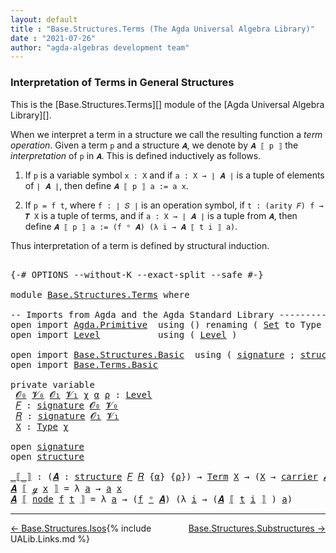 ```yaml
---
layout: default
title : "Base.Structures.Terms (The Agda Universal Algebra Library)"
date : "2021-07-26"
author: "agda-algebras development team"
---
```


### <a id="interpretation-of-terms-in-general-structures">Interpretation of Terms in General Structures</a>

This is the [Base.Structures.Terms][] module of the [Agda Universal Algebra Library][].

When we interpret a term in a structure we call the resulting
function a *term operation*. Given a term `p` and a structure `𝑨`,
we denote by `𝑨 ⟦ p ⟧` the *interpretation* of `p` in `𝑨`.
This is defined inductively as follows.

1. If `p` is a variable symbol `x : X` and
   if `a : X → ∣ 𝑨 ∣` is a tuple of elements of `∣ 𝑨 ∣`, then
   define `𝑨 ⟦ p ⟧ a := a x`.

2. If `p = f t`, where `f : ∣ 𝑆 ∣` is an operation symbol,
   if `t : (arity 𝐹) f → 𝑻 X` is a tuple of terms, and
   if `a : X → ∣ 𝑨 ∣` is a tuple from `𝑨`, then
   define `𝑨 ⟦ p ⟧ a := (f ᵒ 𝑨) (λ i → 𝑨 ⟦ t i ⟧ a)`.

Thus interpretation of a term is defined by structural induction.

<pre class="Agda">

<a id="1017" class="Symbol">{-#</a> <a id="1021" class="Keyword">OPTIONS</a> <a id="1029" class="Pragma">--without-K</a> <a id="1041" class="Pragma">--exact-split</a> <a id="1055" class="Pragma">--safe</a> <a id="1062" class="Symbol">#-}</a>

<a id="1067" class="Keyword">module</a> <a id="1074" href="Base.Structures.Terms.html" class="Module">Base.Structures.Terms</a> <a id="1096" class="Keyword">where</a>

<a id="1103" class="Comment">-- Imports from Agda and the Agda Standard Library ---------------------</a>
<a id="1176" class="Keyword">open</a> <a id="1181" class="Keyword">import</a> <a id="1188" href="Agda.Primitive.html" class="Module">Agda.Primitive</a>  <a id="1204" class="Keyword">using</a> <a id="1210" class="Symbol">()</a> <a id="1213" class="Keyword">renaming</a> <a id="1222" class="Symbol">(</a> <a id="1224" href="Agda.Primitive.html#326" class="Primitive">Set</a> <a id="1228" class="Symbol">to</a> <a id="1231" class="Primitive">Type</a> <a id="1236" class="Symbol">)</a>
<a id="1238" class="Keyword">open</a> <a id="1243" class="Keyword">import</a> <a id="1250" href="Level.html" class="Module">Level</a>           <a id="1266" class="Keyword">using</a> <a id="1272" class="Symbol">(</a> <a id="1274" href="Agda.Primitive.html#597" class="Postulate">Level</a> <a id="1280" class="Symbol">)</a>

<a id="1283" class="Keyword">open</a> <a id="1288" class="Keyword">import</a> <a id="1295" href="Base.Structures.Basic.html" class="Module">Base.Structures.Basic</a>  <a id="1318" class="Keyword">using</a> <a id="1324" class="Symbol">(</a> <a id="1326" href="Base.Structures.Basic.html#1233" class="Record">signature</a> <a id="1336" class="Symbol">;</a> <a id="1338" href="Base.Structures.Basic.html#1566" class="Record">structure</a> <a id="1348" class="Symbol">;</a> <a id="1350" href="Base.Structures.Basic.html#2214" class="Function Operator">_ᵒ_</a> <a id="1354" class="Symbol">)</a>
<a id="1356" class="Keyword">open</a> <a id="1361" class="Keyword">import</a> <a id="1368" href="Base.Terms.Basic.html" class="Module">Base.Terms.Basic</a>

<a id="1386" class="Keyword">private</a> <a id="1394" class="Keyword">variable</a>
 <a id="1404" href="Base.Structures.Terms.html#1404" class="Generalizable">𝓞₀</a> <a id="1407" href="Base.Structures.Terms.html#1407" class="Generalizable">𝓥₀</a> <a id="1410" href="Base.Structures.Terms.html#1410" class="Generalizable">𝓞₁</a> <a id="1413" href="Base.Structures.Terms.html#1413" class="Generalizable">𝓥₁</a> <a id="1416" href="Base.Structures.Terms.html#1416" class="Generalizable">χ</a> <a id="1418" href="Base.Structures.Terms.html#1418" class="Generalizable">α</a> <a id="1420" href="Base.Structures.Terms.html#1420" class="Generalizable">ρ</a> <a id="1422" class="Symbol">:</a> <a id="1424" href="Agda.Primitive.html#597" class="Postulate">Level</a>
 <a id="1431" href="Base.Structures.Terms.html#1431" class="Generalizable">𝐹</a> <a id="1433" class="Symbol">:</a> <a id="1435" href="Base.Structures.Basic.html#1233" class="Record">signature</a> <a id="1445" href="Base.Structures.Terms.html#1404" class="Generalizable">𝓞₀</a> <a id="1448" href="Base.Structures.Terms.html#1407" class="Generalizable">𝓥₀</a>
 <a id="1452" href="Base.Structures.Terms.html#1452" class="Generalizable">𝑅</a> <a id="1454" class="Symbol">:</a> <a id="1456" href="Base.Structures.Basic.html#1233" class="Record">signature</a> <a id="1466" href="Base.Structures.Terms.html#1410" class="Generalizable">𝓞₁</a> <a id="1469" href="Base.Structures.Terms.html#1413" class="Generalizable">𝓥₁</a>
 <a id="1473" href="Base.Structures.Terms.html#1473" class="Generalizable">X</a> <a id="1475" class="Symbol">:</a> <a id="1477" href="Base.Structures.Terms.html#1231" class="Primitive">Type</a> <a id="1482" href="Base.Structures.Terms.html#1416" class="Generalizable">χ</a>

<a id="1485" class="Keyword">open</a> <a id="1490" href="Base.Structures.Basic.html#1233" class="Module">signature</a>
<a id="1500" class="Keyword">open</a> <a id="1505" href="Base.Structures.Basic.html#1566" class="Module">structure</a>

<a id="_⟦_⟧"></a><a id="1516" href="Base.Structures.Terms.html#1516" class="Function Operator">_⟦_⟧</a> <a id="1521" class="Symbol">:</a> <a id="1523" class="Symbol">(</a><a id="1524" href="Base.Structures.Terms.html#1524" class="Bound">𝑨</a> <a id="1526" class="Symbol">:</a> <a id="1528" href="Base.Structures.Basic.html#1566" class="Record">structure</a> <a id="1538" href="Base.Structures.Terms.html#1431" class="Generalizable">𝐹</a> <a id="1540" href="Base.Structures.Terms.html#1452" class="Generalizable">𝑅</a> <a id="1542" class="Symbol">{</a><a id="1543" href="Base.Structures.Terms.html#1418" class="Generalizable">α</a><a id="1544" class="Symbol">}</a> <a id="1546" class="Symbol">{</a><a id="1547" href="Base.Structures.Terms.html#1420" class="Generalizable">ρ</a><a id="1548" class="Symbol">})</a> <a id="1551" class="Symbol">→</a> <a id="1553" href="Base.Terms.Basic.html#2087" class="Datatype">Term</a> <a id="1558" href="Base.Structures.Terms.html#1473" class="Generalizable">X</a> <a id="1560" class="Symbol">→</a> <a id="1562" class="Symbol">(</a><a id="1563" href="Base.Structures.Terms.html#1473" class="Generalizable">X</a> <a id="1565" class="Symbol">→</a> <a id="1567" href="Base.Structures.Basic.html#1730" class="Field">carrier</a> <a id="1575" href="Base.Structures.Terms.html#1524" class="Bound">𝑨</a><a id="1576" class="Symbol">)</a> <a id="1578" class="Symbol">→</a> <a id="1580" href="Base.Structures.Basic.html#1730" class="Field">carrier</a> <a id="1588" href="Base.Structures.Terms.html#1524" class="Bound">𝑨</a>
<a id="1590" href="Base.Structures.Terms.html#1590" class="Bound">𝑨</a> <a id="1592" href="Base.Structures.Terms.html#1516" class="Function Operator">⟦</a> <a id="1594" href="Base.Terms.Basic.html#2128" class="InductiveConstructor">ℊ</a> <a id="1596" href="Base.Structures.Terms.html#1596" class="Bound">x</a> <a id="1598" href="Base.Structures.Terms.html#1516" class="Function Operator">⟧</a> <a id="1600" class="Symbol">=</a> <a id="1602" class="Symbol">λ</a> <a id="1604" href="Base.Structures.Terms.html#1604" class="Bound">a</a> <a id="1606" class="Symbol">→</a> <a id="1608" href="Base.Structures.Terms.html#1604" class="Bound">a</a> <a id="1610" href="Base.Structures.Terms.html#1596" class="Bound">x</a>
<a id="1612" href="Base.Structures.Terms.html#1612" class="Bound">𝑨</a> <a id="1614" href="Base.Structures.Terms.html#1516" class="Function Operator">⟦</a> <a id="1616" href="Base.Terms.Basic.html#2170" class="InductiveConstructor">node</a> <a id="1621" href="Base.Structures.Terms.html#1621" class="Bound">f</a> <a id="1623" href="Base.Structures.Terms.html#1623" class="Bound">t</a> <a id="1625" href="Base.Structures.Terms.html#1516" class="Function Operator">⟧</a> <a id="1627" class="Symbol">=</a> <a id="1629" class="Symbol">λ</a> <a id="1631" href="Base.Structures.Terms.html#1631" class="Bound">a</a> <a id="1633" class="Symbol">→</a> <a id="1635" class="Symbol">(</a><a id="1636" href="Base.Structures.Terms.html#1621" class="Bound">f</a> <a id="1638" href="Base.Structures.Basic.html#2214" class="Function Operator">ᵒ</a> <a id="1640" href="Base.Structures.Terms.html#1612" class="Bound">𝑨</a><a id="1641" class="Symbol">)</a> <a id="1643" class="Symbol">(λ</a> <a id="1646" href="Base.Structures.Terms.html#1646" class="Bound">i</a> <a id="1648" class="Symbol">→</a> <a id="1650" class="Symbol">(</a><a id="1651" href="Base.Structures.Terms.html#1612" class="Bound">𝑨</a> <a id="1653" href="Base.Structures.Terms.html#1516" class="Function Operator">⟦</a> <a id="1655" href="Base.Structures.Terms.html#1623" class="Bound">t</a> <a id="1657" href="Base.Structures.Terms.html#1646" class="Bound">i</a> <a id="1659" href="Base.Structures.Terms.html#1516" class="Function Operator">⟧</a> <a id="1661" class="Symbol">)</a> <a id="1663" href="Base.Structures.Terms.html#1631" class="Bound">a</a><a id="1664" class="Symbol">)</a>
</pre>

--------------------------------

<span style="float:left;">[← Base.Structures.Isos](Base.Structures.Isos.html)</span>
<span style="float:right;">[Base.Structures.Substructures →](Base.Structures.Substructures.html)</span>

{% include UALib.Links.md %}

